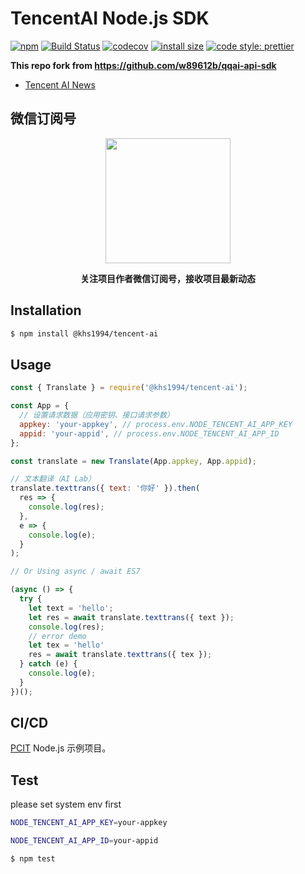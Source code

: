 # TencentAI Node.js SDK

[![npm](https://img.shields.io/npm/v/@khs1994/tencent-ai.svg)](https://www.npmjs.com/package/@khs1994/tencent-ai) [![Build Status](https://travis-ci.com/khs1994-php/tencent-ai-node.svg?branch=master)](https://travis-ci.com/khs1994-php/tencent-ai-node) [![codecov](https://codecov.io/gh/khs1994-php/tencent-ai-node/branch/master/graph/badge.svg)](https://codecov.io/gh/khs1994-php/tencent-ai-node) [![install size](https://packagephobia.now.sh/badge?p=@khs1994/tencent-ai)](https://packagephobia.now.sh/result?p=@khs1994/tencent-ai) [![code style: prettier](https://badgen.now.sh/badge/code%20style/prettier/ff69b4)](https://github.com/prettier/prettier)

**This repo fork from https://github.com/w89612b/qqai-api-sdk**

- [Tencent AI News](https://github.com/khs1994-php/tencent-ai-news)

## 微信订阅号

<p align="center">
<img width="200" src="https://user-images.githubusercontent.com/16733187/46847944-84a96b80-ce19-11e8-9f0c-ec84b2ac463e.jpg">
</p>

<p align="center"><strong>关注项目作者微信订阅号，接收项目最新动态</strong></p>

## Installation

```bash
$ npm install @khs1994/tencent-ai
```

## Usage

```js
const { Translate } = require('@khs1994/tencent-ai');

const App = {
  // 设置请求数据（应用密钥、接口请求参数）
  appkey: 'your-appkey', // process.env.NODE_TENCENT_AI_APP_KEY
  appid: 'your-appid', // process.env.NODE_TENCENT_AI_APP_ID
};

const translate = new Translate(App.appkey, App.appid);

// 文本翻译（AI Lab）
translate.texttrans({ text: '你好' }).then(
  res => {
    console.log(res);
  },
  e => {
    console.log(e);
  }
);

// Or Using async / await ES7

(async () => {
  try {
    let text = 'hello';
    let res = await translate.texttrans({ text });
    console.log(res);
    // error demo
    let tex = 'hello'
    res = await translate.texttrans({ tex });
  } catch (e) {
    console.log(e);
  }
})();
```

## CI/CD

[PCIT](https://github.com/khs1994-php/pcit) Node.js 示例项目。

## Test

please set system env first

```bash
NODE_TENCENT_AI_APP_KEY=your-appkey

NODE_TENCENT_AI_APP_ID=your-appid
```

```bash
$ npm test
```
